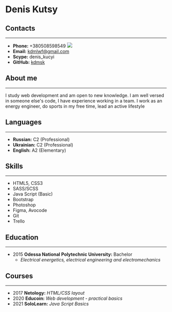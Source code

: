 # **Denis Kutsy**

## Contacts

---

- **Phone:** +380508598549 ![](https://tehnavi.ru/files/img/telegram.jpg)
- **Email:** kdmlwf@gmail.com
- **Scype:** denis_kucyi
- **GitHub:** [kdmsk](https://github.com/kdmsk)

## About me

---

I study web development and am open to new knowledge. I am well versed in someone else's code, I have experience working in a team. I work as an energy engineer, do sports in my free time, lead an active lifestyle

## Languages

---

- **Russian:** C2 (Professional)
- **Ukrainian:** C2 (Professional)
- **English:** A2 (Elementary)

## Skills

---

- HTML5, CSS3
- SASS/SCSS
- Java Script (Basic)
- Bootstrap
- Photoshop
- Figma, Avocode
- Git
- Trello

## Education

---

- 2015 **Odessa National Polytechnic University:** Bachelor
  - _Electrical energetics, electrical engineering and electromechanics_

## Courses

---

- 2017 **Netology:** _HTML/CSS layout_
- 2020 **Educoin:** _Web development - practical basics_
- 2021 **SoloLearn:** _Java Script Basics_
